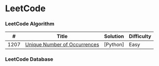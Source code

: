LeetCode
========

### LeetCode Algorithm


| # | Title | Solution | Difficulty |
|---| ----- | -------- | ---------- |
|1207|[Unique Number of Occurrences](https://leetcode.com/problems/subtract-the-product-and-sum-of-digits-of-an-integer/) |[Python]|Easy|


### LeetCode Database
